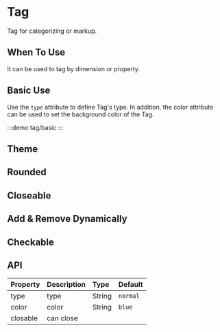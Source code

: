 # Tag 

Tag for categorizing or markup.

## When To Use

It can be used to tag by dimension or property.


## Basic Use

Use the `type` attribute to define Tag's type. In addition, the color attribute can be used to set the background color of the Tag.

:::demo 
tag/basic
:::

## Theme

## Rounded

## Closeable

## Add & Remove Dynamically

## Checkable





## API

| Property | Description | Type | Default |
| :--- | :--- | :--- | :--- |
| type | type | String | `normal` |
| color | color | String | `blue` |
| closable | can close |  |  |